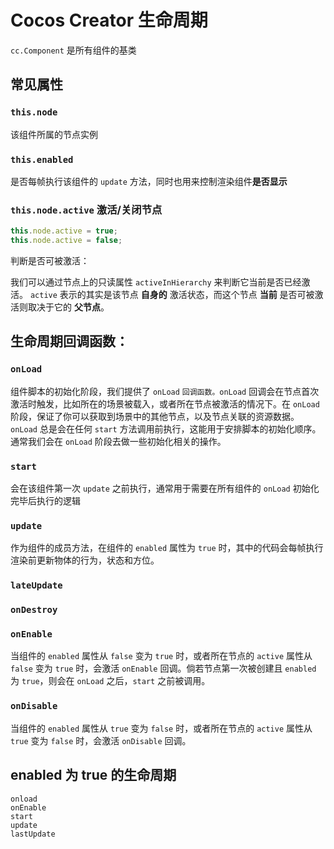 # Cocos Creator 生命周期

`cc.Component` 是所有组件的基类

## 常见属性

### `this.node` 
该组件所属的节点实例

### `this.enabled` 
是否每帧执行该组件的 `update` 方法，同时也用来控制渲染组件**是否显示**


### `this.node.active` 激活/关闭节点

```js
this.node.active = true;
this.node.active = false;
```


判断是否可被激活：

我们可以通过节点上的只读属性 `activeInHierarchy` 来判断它当前是否已经激活。
`active` 表示的其实是该节点 **自身的** 激活状态，而这个节点 **当前** 是否可被激活则取决于它的 **父节点**。







## 生命周期回调函数：


### `onLoad` 

组件脚本的初始化阶段，我们提供了 `onLoad` `回调函数。onLoad` 回调会在节点首次激活时触发，比如所在的场景被载入，或者所在节点被激活的情况下。在 `onLoad` 阶段，保证了你可以获取到场景中的其他节点，以及节点关联的资源数据。`onLoad` 总是会在任何 `start` 方法调用前执行，这能用于安排脚本的初始化顺序。通常我们会在 `onLoad` 阶段去做一些初始化相关的操作。

### `start` 

会在该组件第一次 `update` 之前执行，通常用于需要在所有组件的 `onLoad` 初始化完毕后执行的逻辑

### `update` 

作为组件的成员方法，在组件的 `enabled` 属性为 `true` 时，其中的代码会每帧执行渲染前更新物体的行为，状态和方位。

### `lateUpdate`


### `onDestroy` 


### `onEnable` 

当组件的 `enabled` 属性从 `false` 变为 `true` 时，或者所在节点的 `active` 属性从 `false` 变为 `true` 时，会激活 `onEnable` 回调。倘若节点第一次被创建且 `enabled` 为 `true`，则会在 `onLoad` 之后，`start` 之前被调用。

### `onDisable` 

当组件的 `enabled` 属性从 `true` 变为 `false` 时，或者所在节点的 `active` 属性从 `true` 变为 `false` 时，会激活 `onDisable` 回调。


## enabled 为 true 的生命周期
```
onload
onEnable
start
update
lastUpdate
```